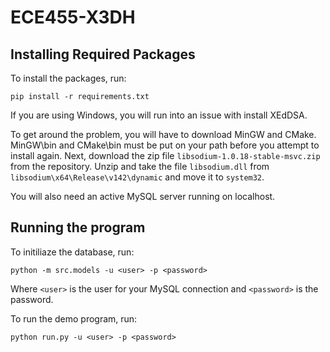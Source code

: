 # ECE455-X3DH

## Installing Required Packages

To install the packages, run:

```pip install -r requirements.txt```

If you are using Windows, you will run into an issue with install XEdDSA.

To get around the problem, you will have to download MinGW and CMake. MinGW\bin and CMake\bin must be put on your path before you attempt to install again. Next, download the zip file `libsodium-1.0.18-stable-msvc.zip` from the repository. Unzip and take the file `libsodium.dll` from `libsodium\x64\Release\v142\dynamic` and move it to `system32`.

You will also need an active MySQL server running on localhost.

## Running the program

To initiliaze the database, run:

```python -m src.models -u <user> -p <password>```

Where `<user>` is the user for your MySQL connection and `<password>` is the password.

To run the demo program, run:

 ```python run.py -u <user> -p <password>```
